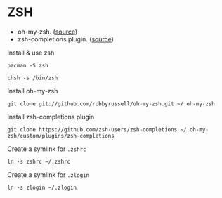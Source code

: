 # ZSH

*   oh-my-zsh. ([source][1])
*   zsh-completions plugin. ([source][2])

Install & use zsh

`pacman -S zsh`

`chsh -s /bin/zsh`

Install oh-my-zsh

`git clone git://github.com/robbyrussell/oh-my-zsh.git ~/.oh-my-zsh`

Install zsh-completions plugin

`git clone https://github.com/zsh-users/zsh-completions
 ~/.oh-my-zsh/custom/plugins/zsh-completions`

Create a symlink for `.zshrc`

`ln -s zshrc ~/.zshrc`

Create a symlink for `.zlogin`

`ln -s zlogin ~/.zlogin`

[1]: https://github.com/robbyrussell/oh-my-zsh
[2]: https://github.com/zsh-users/zsh-completions
